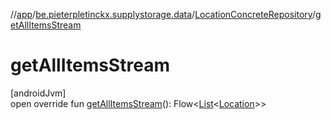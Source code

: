 //[app](../../../index.md)/[be.pieterpletinckx.supplystorage.data](../index.md)/[LocationConcreteRepository](index.md)/[getAllItemsStream](get-all-items-stream.md)

# getAllItemsStream

[androidJvm]\
open override fun [getAllItemsStream](get-all-items-stream.md)(): Flow&lt;[List](https://kotlinlang.org/api/latest/jvm/stdlib/kotlin.collections/-list/index.html)&lt;[Location](../-location/index.md)&gt;&gt;
